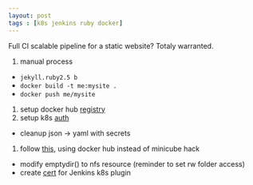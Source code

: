 ```yaml
---
layout: post
tags : [k8s jenkins ruby docker]
---
```

Full CI scalable pipeline for a static website?  Totaly warranted.
1. manual process
  * `jekyll.ruby2.5 b`
  * `docker build -t me:mysite .`
  * `docker push me/mysite`
1. setup docker hub [registry](https://cloud.docker.com)
1. setup k8s [auth](https://kubernetes.io/docs/tasks/configure-pod-container/pull-image-private-registry/)
  * cleanup json -> yaml with secrets 
1. follow [this](https://www.blazemeter.com/blog/how-to-setup-scalable-jenkins-on-top-of-a-kubernetes-cluster), using docker hub instead of minicube hack
  * modify emptydir() to nfs resource (reminder to set rw folder access)
  * create [cert](https://illya-chekrygin.com/2017/08/26/configuring-certificates-for-jenkins-kubernetes-plugin-0-12/) for Jenkins k8s plugin
